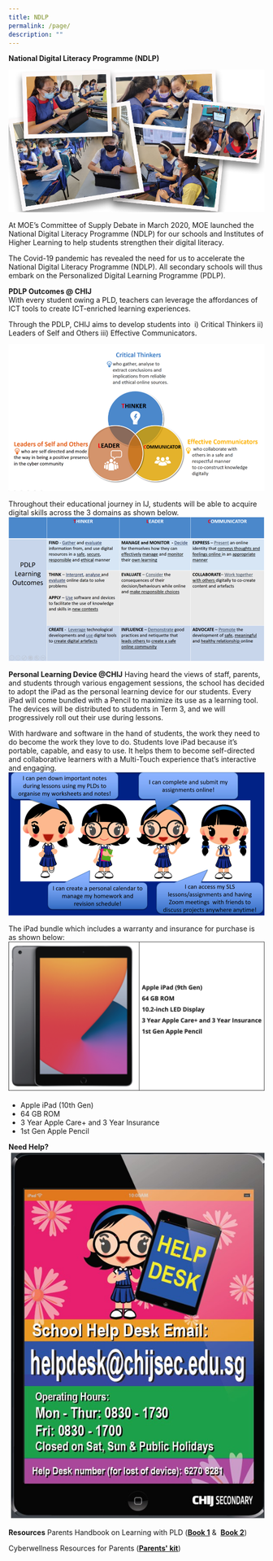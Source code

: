 ```yaml
---
title: NDLP
permalink: /page/
description: ""
---
```

**National Digital Literacy Programme (NDLP)**  

![](/images/NDLP/PDLP.png)

At MOE’s Committee of Supply Debate in March 2020, MOE launched the National Digital Literacy Programme (NDLP) for our schools and Institutes of Higher Learning to help students strengthen their digital literacy.   

  

The Covid-19 pandemic has revealed the need for us to accelerate the National Digital Literacy Programme (NDLP). All secondary schools will thus embark on the Personalized Digital Learning Programme (PDLP).

**PDLP Outcomes @ CHIJ**  
With every student owing a PLD, teachers can leverage the affordances of ICT tools to create ICT-enriched learning experiences. 

Through the PDLP, CHIJ aims to develop students into 
i) Critical Thinkers
ii) Leaders of Self and Others
iii) Effective Communicators. 

![](/images/NDLP/NDLP1.png)

Throughout their educational journey in IJ, students will be able to acquire digital skills across the 3 domains as shown below.   
![](/images/NDLP/NDLP2.png)

**Personal Learning Device @CHIJ**
Having heard the views of staff, parents, and students through various engagement sessions, the school has decided to adopt the iPad as the personal learning device for our students. Every iPad will come bundled with a Pencil to maximize its use as a learning tool. The devices will be distributed to students in Term 3, and we will progressively roll out their use during lessons.

With hardware and software in the hand of students, the work they need to do become the work they love to do. Students love iPad because it’s portable, capable, and easy to use. It helps them to become self-directed and collaborative learners with a Multi-Touch experience that’s interactive and engaging. 
![](/images/NDLP/NDLP3.png)

The iPad bundle which includes a warranty and insurance for purchase is as shown below:  
![](/images/NDLP/NDLP4.png)  

* Apple iPad (10th Gen)
* 64 GB ROM
* 3 Year Apple Care+ and 3 Year Insurance
* 1st Gen Apple Pencil

**Need Help?**
![](/images/NDLP/Helpdesk.jpg)

**Resources**
Parents Handbook on Learning with PLD ([**Book 1**](https://www.chijsec.edu.sg/qql/slot/u521/PDLP/ParentHB1.pdf) &  [**Book 2**](https://www.chijsec.edu.sg/qql/slot/u521/PDLP/ParentHB2.pdf))

  

Cyberwellness Resources for Parents ([**Parents' kit**](https://www.chijsec.edu.sg/qql/slot/u521/PDLP/cybwellness4uchild.pdf))